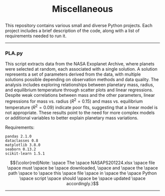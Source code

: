 <h1><p align="center">Miscellaneous</p></h1>
This repository contains various small and diverse Python projects. Each project includes a brief description of the code, along with a list of requirements needed to run it.

---
### PLA.py
This script extracts data from the NASA Exoplanet Archive, where planets were selected at random, each associated with a single solution. A solution represents a set of parameters derived from the data, with multiple solutions possible depending on observation methods and data quality. The analysis includes exploring relationships between planetary mass, radius, and equilibrium temperature through scatter plots and linear regressions. Despite weak correlations between mass and the other parameters, linear regressions for mass vs. radius ($R^2=0.15$) and mass vs. equilibrium temperature ($R^2=0.09$) indicate poor fits, suggesting that a linear model is not appropriate. These results point to the need for more complex models or additional variables to better explain planetary mass variations.

Requirements:
```
pandas 2.1.0
dataclasses 0.8
matplotlib 3.8.0
seaborn 0.13.2
scikit-learn 1.5.1
```

$${\color{red}Note:  \space The  \space  NASAPS201224.xlsx \space file  \space must  \space be  \space downloaded,  \space and  \space the  \space path  \space to  \space this  \space file  \space in  \space the  \space Python  \space script  \space should  \space be  \space updated  \space accordingly.}$$	

---
